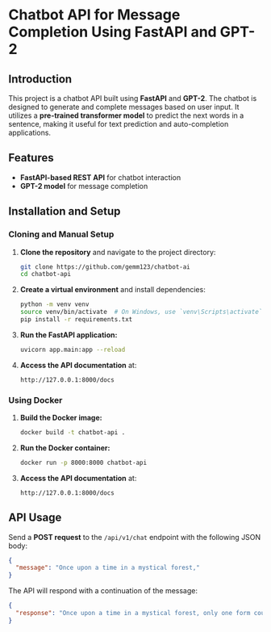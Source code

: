 # Chatbot API for Message Completion Using FastAPI and GPT-2

## Introduction
This project is a chatbot API built using **FastAPI** and **GPT-2**. The chatbot is designed to generate and complete messages based on user input. It utilizes a **pre-trained transformer model** to predict the next words in a sentence, making it useful for text prediction and auto-completion applications.

## Features
- **FastAPI-based REST API** for chatbot interaction
- **GPT-2 model** for message completion

## Installation and Setup

### Cloning and Manual Setup
1. **Clone the repository** and navigate to the project directory:
   ```bash
   git clone https://github.com/gemm123/chatbot-ai
   cd chatbot-api
   ```

2. **Create a virtual environment** and install dependencies:
   ```bash
   python -m venv venv
   source venv/bin/activate  # On Windows, use `venv\Scripts\activate`
   pip install -r requirements.txt
   ```

3. **Run the FastAPI application:**
   ```bash
   uvicorn app.main:app --reload
   ```

4. **Access the API documentation** at:
   ```
   http://127.0.0.1:8000/docs
   ```

### Using Docker
1. **Build the Docker image:**
   ```bash
   docker build -t chatbot-api .
   ```

2. **Run the Docker container:**
   ```bash
   docker run -p 8000:8000 chatbot-api
   ```

3. **Access the API documentation** at:
   ```
   http://127.0.0.1:8000/docs
   ```

## API Usage
Send a **POST request** to the `/api/v1/chat` endpoint with the following JSON body:

```json
{
  "message": "Once upon a time in a mystical forest,"
}
```

The API will respond with a continuation of the message:

```json
{
  "response": "Once upon a time in a mystical forest, only one form could stand strong..."
}
```

